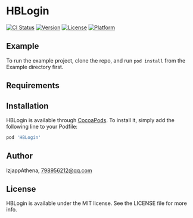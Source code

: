 # HBLogin

[![CI Status](https://img.shields.io/travis/lzjappAthena/HBLogin.svg?style=flat)](https://travis-ci.org/lzjappAthena/HBLogin)
[![Version](https://img.shields.io/cocoapods/v/HBLogin.svg?style=flat)](https://cocoapods.org/pods/HBLogin)
[![License](https://img.shields.io/cocoapods/l/HBLogin.svg?style=flat)](https://cocoapods.org/pods/HBLogin)
[![Platform](https://img.shields.io/cocoapods/p/HBLogin.svg?style=flat)](https://cocoapods.org/pods/HBLogin)

## Example

To run the example project, clone the repo, and run `pod install` from the Example directory first.

## Requirements

## Installation

HBLogin is available through [CocoaPods](https://cocoapods.org). To install
it, simply add the following line to your Podfile:

```ruby
pod 'HBLogin'
```

## Author

lzjappAthena, 798956212@qq.com

## License

HBLogin is available under the MIT license. See the LICENSE file for more info.
